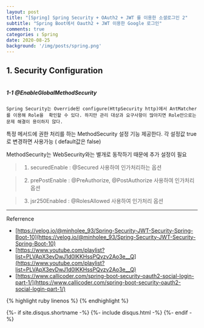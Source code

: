 ```yaml
---
layout: post
title: "[Spring] Spring Security + OAuth2 + JWT 를 이용한 소셜로그인 2"
subtitle: "Spring Boot에서 Oauth2 + JWT 이용한 Google 로그인"
comments: true
categories : Spring
date: 2020-08-25
background: '/img/posts/spring.png'
---
```


## 1. Security Configuration    

```java

```

##### 1-1 @EnableGlobalMethodSecurity 

`Spring Security는 Override된 configure(HttpSecurity http)에서 AntMatcher를 이용해 Role을 
확인할 수 있다. 하지만 관리 대상과 요구사항이 많아지면 Role만으로는 문제 해결이 용이하지 않다.`   

특정 메서드에 권한 처리를 하는 MethodSecurity 설정 기능 제공한다. 
 각 설정값 true로 변경하면 사용가능 ( default값은 false)     

MethodSecurity는 WebSecurity와는 별개로 동작하기 때문에 추가 설정이 필요   

> 1) securedEnable : @Secured 사용하여 인가처리하는 옵션   

> 2) prePostEnable : @PreAuthorize, @PostAuthorize 사용하여 인가처리 옵션   

> 3) jsr250Enabled : @RolesAllowed 사용하여 인가처리 옵션 


- - -
Referrence 

- [https://velog.io/@minholee_93/Spring-Security-JWT-Security-Spring-Boot-10](https://velog.io/@minholee_93/Spring-Security-JWT-Security-Spring-Boot-10)   
- [https://www.youtube.com/playlist?list=PLVApX3evDwJ1d0lKKHssPQvzv2Ao3e__Q](https://www.youtube.com/playlist?list=PLVApX3evDwJ1d0lKKHssPQvzv2Ao3e__Q)   
- [https://www.callicoder.com/spring-boot-security-oauth2-social-login-part-1/](https://www.callicoder.com/spring-boot-security-oauth2-social-login-part-1/)

{% highlight ruby linenos %}
{% endhighlight %}


{%- if site.disqus.shortname -%}
    {%- include disqus.html -%}
{%- endif -%}

